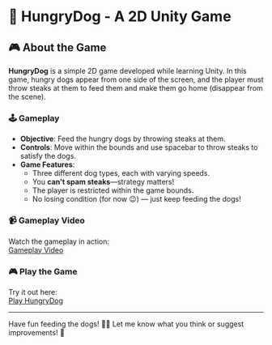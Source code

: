 # 🐶 HungryDog - A 2D Unity Game  

## 🎮 About the Game  
**HungryDog** is a simple 2D game developed while learning Unity. In this game, hungry dogs appear from one side of the screen, and the player must throw steaks at them to feed them and make them go home (disappear from the scene).  

### 🕹️ Gameplay  
- **Objective**: Feed the hungry dogs by throwing steaks at them.  
- **Controls**: Move within the bounds and use spacebar to throw steaks to satisfy the dogs.  
- **Game Features**:  
  - Three different dog types, each with varying speeds.  
  - You **can't spam steaks**—strategy matters!  
  - The player is restricted within the game bounds.  
  - No losing condition (for now 😉) — just keep feeding the dogs!  

### 📹 Gameplay Video  
Watch the gameplay in action:  
[Gameplay Video](https://github.com/user-attachments/assets/e6dc5f10-03c9-4307-839d-1d66deb8ac95)  

### 🎮 Play the Game  
Try it out here:  
[Play HungryDog](https://play.unity.com/en/games/2a2981df-a42d-4837-85d3-0c5412916206/feed-the-dogs)  

---

Have fun feeding the dogs! 🥩🐶 Let me know what you think or suggest improvements! 🚀  
